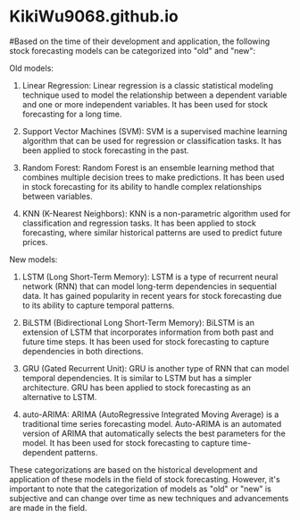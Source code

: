 # KikiWu9068.github.io
#Based on the time of their development and application, the following stock forecasting models can be categorized into "old" and "new":

Old models:
1. Linear Regression: Linear regression is a classic statistical modeling technique used to model the relationship between a dependent variable and one or more independent variables. It has been used for stock forecasting for a long time.

2. Support Vector Machines (SVM): SVM is a supervised machine learning algorithm that can be used for regression or classification tasks. It has been applied to stock forecasting in the past.

3. Random Forest: Random Forest is an ensemble learning method that combines multiple decision trees to make predictions. It has been used in stock forecasting for its ability to handle complex relationships between variables.

4. KNN (K-Nearest Neighbors): KNN is a non-parametric algorithm used for classification and regression tasks. It has been applied to stock forecasting, where similar historical patterns are used to predict future prices.

New models:
1. LSTM (Long Short-Term Memory): LSTM is a type of recurrent neural network (RNN) that can model long-term dependencies in sequential data. It has gained popularity in recent years for stock forecasting due to its ability to capture temporal patterns.

2. BiLSTM (Bidirectional Long Short-Term Memory): BiLSTM is an extension of LSTM that incorporates information from both past and future time steps. It has been used for stock forecasting to capture dependencies in both directions.

3. GRU (Gated Recurrent Unit): GRU is another type of RNN that can model temporal dependencies. It is similar to LSTM but has a simpler architecture. GRU has been applied to stock forecasting as an alternative to LSTM.

4. auto-ARIMA: ARIMA (AutoRegressive Integrated Moving Average) is a traditional time series forecasting model. Auto-ARIMA is an automated version of ARIMA that automatically selects the best parameters for the model. It has been used for stock forecasting to capture time-dependent patterns.

These categorizations are based on the historical development and application of these models in the field of stock forecasting. However, it's important to note that the categorization of models as "old" or "new" is subjective and can change over time as new techniques and advancements are made in the field.

